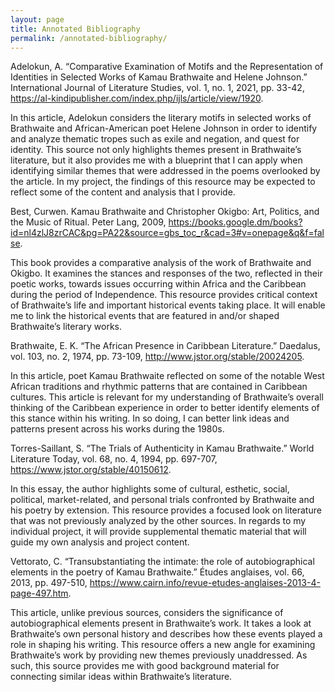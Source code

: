 ```yaml
---
layout: page
title: Annotated Bibliography
permalink: /annotated-bibliography/
---
```

<style>
div{
  text-align: justify;
  text-justify: inter-word;
}
</style>

Adelokun, A. “Comparative Examination of Motifs and the Representation of Identities in Selected Works of Kamau Brathwaite and Helene Johnson.” International Journal of Literature Studies, vol. 1, no. 1, 2021, pp. 33-42, https://al-kindipublisher.com/index.php/ijls/article/view/1920.

In this article, Adelokun considers the literary motifs in selected works of Brathwaite and African-American poet Helene Johnson in order to identify and analyze thematic tropes such as exile and negation, and quest for identity. This source not only highlights themes present in Brathwaite’s literature, but it also provides me with a blueprint that I can apply when identifying similar themes that were addressed in the poems overlooked by the article. In my project, the findings of this resource may be expected to reflect some of the content and analysis that I provide.

Best, Curwen. Kamau Brathwaite and Christopher Okigbo: Art, Politics, and the Music of Ritual. Peter Lang, 2009, https://books.google.dm/books?id=nl4zlJ8zrCAC&pg=PA22&source=gbs_toc_r&cad=3#v=onepage&q&f=false.

This book provides a comparative analysis of the work of Brathwaite and Okigbo. It examines the stances and responses of the two, reflected in their poetic works, towards issues occurring within Africa and the Caribbean during the period of Independence. This resource provides critical context of Brathwaite’s life and important historical events taking place. It will enable me to link the historical events that are featured in and/or shaped Brathwaite’s literary works.

Brathwaite, E. K. “The African Presence in Caribbean Literature.” Daedalus, vol. 103, no. 2, 1974, pp. 73-109, http://www.jstor.org/stable/20024205.

In this article, poet Kamau Brathwaite reflected on some of the notable West African traditions and rhythmic patterns that are contained in Caribbean cultures. This article is relevant for my understanding of Brathwaite’s overall thinking of the Caribbean experience in order to better identify elements of this stance within his writing. In so doing, I can better link ideas and patterns present across his works during the 1980s.

Torres-Saillant, S. “The Trials of Authenticity in Kamau Brathwaite.” World Literature Today, vol. 68, no. 4, 1994, pp. 697-707, https://www.jstor.org/stable/40150612.

In this essay, the author highlights some of cultural, esthetic, social, political, market-related, and personal trials confronted by Brathwaite and his poetry by extension. This resource provides a focused look on literature that was not previously analyzed by the other sources. In regards to my individual project, it will provide supplemental thematic material that will guide my own analysis and project content.

Vettorato, C. “Transubstantiating the intimate: the role of autobiographical elements in the poetry of Kamau Brathwaite.” Études anglaises, vol. 66, 2013, pp. 497-510, https://www.cairn.info/revue-etudes-anglaises-2013-4-page-497.htm.

This article, unlike previous sources, considers the significance of autobiographical elements present in Brathwaite’s work. It takes a look at Brathwaite’s own personal history and describes how these events played a role in shaping his writing. This resource offers a new angle for examining Brathwaite’s work by providing new themes previously unaddressed. As such, this source provides me with good background material for connecting similar ideas within Brathwaite’s literature.
